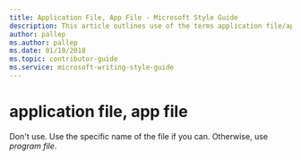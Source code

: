 ```yaml
---
title: Application File, App File - Microsoft Style Guide
description: This article outlines use of the terms application file/app file per Microsoft style guidelines.
author: pallep
ms.author: pallep
ms.date: 01/19/2018
ms.topic: contributor-guide
ms.service: microsoft-writing-style-guide
---
```


# application file, app file

Don't use. Use the specific name of the file if you can. Otherwise, use *program file*.
